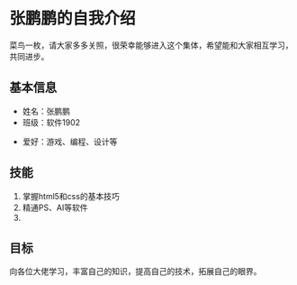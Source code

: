 # 张鹏鹏的自我介绍
菜鸟一枚，请大家多多关照，很荣幸能够进入这个集体，希望能和大家相互学习，共同进步。
## 基本信息
* 姓名：张鹏鹏
* 班级：软件1902
+ 爱好：游戏、编程、设计等
## 技能
1. 掌握html5和css的基本技巧
2. 精通PS、AI等软件
3. 
## 目标
向各位大佬学习，丰富自己的知识，提高自己的技术，拓展自己的眼界。

